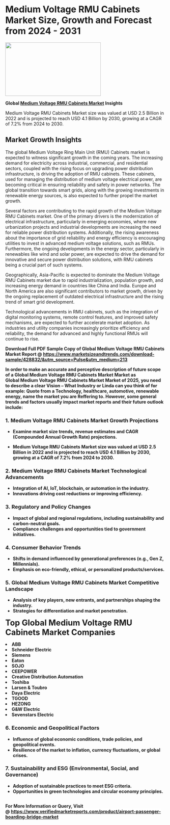 <H1>Medium Voltage RMU Cabinets Market Size, Growth and Forecast from 2024 - 2031</H1><img class="aligncenter size-medium wp-image-584254" src="https://thirdeyenews.in/wp-content/uploads/2024/09/Global-Market-Research-300x168.jpeg" alt="" width="300" height="168" /><p><strong>Global&nbsp;<a href="https://www.marketsizeandtrends.com/download-sample/428832/&amp;utm_source=Pulse&amp;utm_medium=213">Medium Voltage RMU Cabinets Market</a> Insights</strong></p><p>Medium Voltage RMU Cabinets Market size was valued at USD 2.5 Billion in 2022 and is projected to reach USD 4.1 Billion by 2030, growing at a CAGR of 7.2% from 2024 to 2030.</p><p><h2>Market Growth Insights</h2> <p>The global Medium Voltage Ring Main Unit (RMU) Cabinets market is expected to witness significant growth in the coming years. The increasing demand for electricity across industrial, commercial, and residential sectors, coupled with the rising focus on upgrading power distribution infrastructure, is driving the adoption of RMU cabinets. These cabinets, used for managing the distribution of medium voltage electrical power, are becoming critical in ensuring reliability and safety in power networks. The global transition towards smart grids, along with the growing investments in renewable energy sources, is also expected to further propel the market growth.</p> <p><strong></strong></p> <p>Several factors are contributing to the rapid growth of the Medium Voltage RMU Cabinets market. One of the primary drivers is the modernization of electrical infrastructure, particularly in emerging economies, where new urbanization projects and industrial developments are increasing the need for reliable power distribution systems. Additionally, the rising awareness about the importance of grid reliability and energy efficiency is encouraging utilities to invest in advanced medium voltage solutions, such as RMUs. Furthermore, the ongoing developments in the energy sector, particularly in renewables like wind and solar power, are expected to drive the demand for innovative and secure power distribution solutions, with RMU cabinets being a crucial part of such systems.</p> <p>Geographically, Asia-Pacific is expected to dominate the Medium Voltage RMU Cabinets market due to rapid industrialization, population growth, and increasing energy demand in countries like China and India. Europe and North America are also significant contributors to market growth, driven by the ongoing replacement of outdated electrical infrastructure and the rising trend of smart grid development.</p> <p>Technological advancements in RMU cabinets, such as the integration of digital monitoring systems, remote control features, and improved safety mechanisms, are expected to further accelerate market adoption. As industries and utility companies increasingly prioritize efficiency and reliability, the demand for advanced and highly functional RMUs will continue to rise.</p> <p><strong></p><p><span class=""><strong>Download Full PDF Sample Copy of Global Medium Voltage RMU Cabinets Market Report</strong> @ <a href="https://www.marketsizeandtrends.com/download-sample/428832/&amp;utm_source=Pulse&amp;utm_medium=213" target="_blank">https://www.marketsizeandtrends.com/download-sample/428832/&amp;utm_source=Pulse&amp;utm_medium=213</a></span></p><p>In order to make an accurate and perceptive description of future scope of a Global&nbsp;Medium Voltage RMU Cabinets Market Market as Global&nbsp;Medium Voltage RMU Cabinets Market Market of 2025, you need to describe a clear Vision &ndash; What Industry or Linda can you think of for example: Quote from a Technology, healthcare, automotive, renewable energy, name the market you are Reffering to. However, some general trends and factors usually impact market reports and their future outlook include:</p><h3>1.&nbsp;<strong>Medium Voltage RMU Cabinets Market Growth Projections</strong></h3><ul><li>Examine market size trends, revenue estimates and CAGR (Compounded Annual Growth Rate) projections.</li><li><p>Medium Voltage RMU Cabinets Market size was valued at USD 2.5 Billion in 2022 and is projected to reach USD 4.1 Billion by 2030, growing at a CAGR of 7.2% from 2024 to 2030.</p></li></ul><h3>2.&nbsp;<strong>Medium Voltage RMU Cabinets Market Technological Advancements</strong></h3><ul><li>Integration of AI, IoT, blockchain, or automation in the industry.</li><li>Innovations driving cost reductions or improving efficiency.</li></ul><h3>3.&nbsp;<strong>Regulatory and Policy Changes</strong></h3><ul><li>Impact of global and regional regulations, including sustainability and carbon-neutral goals.</li><li>Compliance challenges and opportunities tied to government initiatives.</li></ul><h3>4.&nbsp;<strong>Consumer Behavior Trends</strong></h3><ul><li>Shifts in demand influenced by generational preferences (e.g., Gen Z, Millennials).</li><li>Emphasis on eco-friendly, ethical, or personalized products/services.</li></ul><h3>5.&nbsp;<strong>Global Medium Voltage RMU Cabinets Market Competitive Landscape</strong></h3><ul><li>Analysis of key players, new entrants, and partnerships shaping the industry.</li><li>Strategies for differentiation and market penetration.</li></ul><p data-pm-slice="1 1 []"><span style="color: inherit; font-family: inherit; font-size: 25px;">Top Global Medium Voltage RMU Cabinets Market Companies</span></p><div class="" data-test-id=""><p><li>ABB</li><li> Schneider Electric</li><li> Siemens</li><li> Eaton</li><li> SOJO</li><li> CEEPOWER</li><li> Creative Distribution Automation</li><li> Toshiba</li><li> Larsen & Toubro</li><li> Daya Electric</li><li> TGOOD</li><li> HEZONG</li><li> G&W Electric</li><li> Sevenstars Electric</li></p></div><h3>6.&nbsp;<strong>Economic and Geopolitical Factors</strong></h3><ul><li>Influence of global economic conditions, trade policies, and geopolitical events.</li><li>Resilience of the market to inflation, currency fluctuations, or global crises.</li></ul><h3>7.&nbsp;<strong>Sustainability and ESG (Environmental, Social, and Governance)</strong></h3><ul><li>Adoption of sustainable practices to meet ESG criteria.</li><li>Opportunities in green technologies and circular economy principles.</li></ul><h2><strong style="font-size: 14px;">For More Information or Query, Visit @&nbsp;</strong><a style="background-color: #ffffff; font-size: 14px;" href="https://www.marketsizeandtrends.com/report/medium-voltage-rmu-cabinets-market/" target="_blank">https://www.verifiedmarketreports.com/product/airport-passenger-boarding-bridge-market</a></h2>
